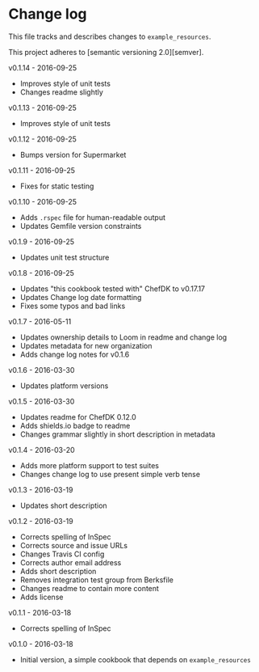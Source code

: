 # Change log

This file tracks and describes changes to `example_resources`.

This project adheres to [semantic versioning 2.0][semver].

v0.1.14 - 2016-09-25
- Improves style of unit tests
- Changes readme slightly

v0.1.13 - 2016-09-25
- Improves style of unit tests

v0.1.12 - 2016-09-25
- Bumps version for Supermarket

v0.1.11 - 2016-09-25
- Fixes for static testing

v0.1.10 - 2016-09-25
- Adds `.rspec` file for human-readable output
- Updates Gemfile version constraints

v0.1.9 - 2016-09-25
- Updates unit test structure

v0.1.8 - 2016-09-25
- Updates "this cookbook tested with" ChefDK to v0.17.17
- Updates Change log date formatting
- Fixes some typos and bad links

v0.1.7 - 2016-05-11

- Updates ownership details to Loom in readme and change log
- Updates metadata for new organization
- Adds change log notes for v0.1.6

v0.1.6 - 2016-03-30

- Updates platform versions

v0.1.5 - 2016-03-30

- Updates readme for ChefDK 0.12.0
- Adds shields.io badge to readme
- Changes grammar slightly in short description in metadata

v0.1.4 - 2016-03-20

- Adds more platform support to test suites
- Changes change log to use present simple verb tense

v0.1.3 - 2016-03-19

- Updates short description

v0.1.2 - 2016-03-19

- Corrects spelling of InSpec
- Corrects source and issue URLs
- Changes Travis CI config
- Corrects author email address
- Adds short description
- Removes integration test group from Berksfile
- Changes readme to contain more content
- Adds license

v0.1.1 - 2016-03-18

- Corrects spelling of InSpec

v0.1.0 - 2016-03-18

- Initial version, a simple cookbook that depends on `example_resources`
